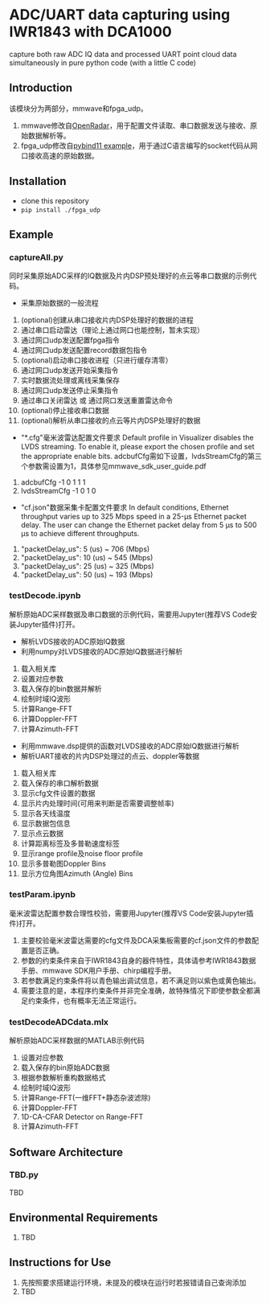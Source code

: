 # ADC/UART data capturing using IWR1843 with DCA1000

capture both raw ADC IQ data and processed UART point cloud data simultaneously in pure python code (with a little C code)


## Introduction

该模块分为两部分，mmwave和fpga_udp。
1.  mmwave修改自[OpenRadar](https://github.com/PreSenseRadar/OpenRadar)，用于配置文件读取、串口数据发送与接收、原始数据解析等。
2.  fpga_udp修改自[pybind11 example](https://github.com/pybind/python_example)，用于通过C语言编写的socket代码从网口接收高速的原始数据。


## Installation

 - clone this repository
 - `pip install ./fpga_udp`


## Example

### captureAll.py
同时采集原始ADC采样的IQ数据及片内DSP预处理好的点云等串口数据的示例代码。
 - 采集原始数据的一般流程
 1.  (optional)创建从串口接收片内DSP处理好的数据的进程
 2.  通过串口启动雷达（理论上通过网口也能控制，暂未实现）
 3.  通过网口udp发送配置fpga指令
 4.  通过网口udp发送配置record数据包指令
 5.  (optional)启动串口接收进程（只进行缓存清零）
 6.  通过网口udp发送开始采集指令
 7.  实时数据流处理或离线采集保存
 8.  通过网口udp发送停止采集指令
 9.  通过串口关闭雷达 或 通过网口发送重置雷达命令
 10.  (optional)停止接收串口数据
 11.  (optional)解析从串口接收的点云等片内DSP处理好的数据
 - "*.cfg"毫米波雷达配置文件要求
 Default profile in Visualizer disables the LVDS streaming.
 To enable it, please export the chosen profile and set the appropriate enable bits.
 adcbufCfg需如下设置，lvdsStreamCfg的第三个参数需设置为1，具体参见mmwave_sdk_user_guide.pdf
 1.  adcbufCfg -1 0 1 1 1
 2.  lvdsStreamCfg -1 0 1 0 
 - "cf.json"数据采集卡配置文件要求
 In default conditions, Ethernet throughput varies up to 325 Mbps speed in a 25-µs Ethernet packet delay. 
 The user can change the Ethernet packet delay from 5 µs to 500 µs to achieve different throughputs.
 1.  "packetDelay_us":  5 (us)   ~   706 (Mbps)
 2.  "packetDelay_us": 10 (us)   ~   545 (Mbps)
 3.  "packetDelay_us": 25 (us)   ~   325 (Mbps)
 4.  "packetDelay_us": 50 (us)   ~   193 (Mbps)

### testDecode.ipynb
解析原始ADC采样数据及串口数据的示例代码，需要用Jupyter(推荐VS Code安装Jupyter插件)打开。
 - 解析LVDS接收的ADC原始IQ数据
  - 利用numpy对LVDS接收的ADC原始IQ数据进行解析
  1.  载入相关库
  2.  设置对应参数
  3.  载入保存的bin数据并解析
  4.  绘制时域IQ波形
  5.  计算Range-FFT
  6.  计算Doppler-FFT
  7.  计算Azimuth-FFT
  - 利用mmwave.dsp提供的函数对LVDS接收的ADC原始IQ数据进行解析
 - 解析UART接收的片内DSP处理过的点云、doppler等数据
 1.  载入相关库
 2.  载入保存的串口解析数据
 3.  显示cfg文件设置的数据
 4.  显示片内处理时间(可用来判断是否需要调整帧率)
 5.  显示各天线温度
 6.  显示数据包信息
 7.  显示点云数据
 8.  计算距离标签及多普勒速度标签
 9.  显示range profile及noise floor profile
 10.  显示多普勒图Doppler Bins
 11.  显示方位角图Azimuth (Angle) Bins

### testParam.ipynb
毫米波雷达配置参数合理性校验，需要用Jupyter(推荐VS Code安装Jupyter插件)打开。
 1. 主要校验毫米波雷达需要的cfg文件及DCA采集板需要的cf.json文件的参数配置是否正确。
 2. 参数的约束条件来自于IWR1843自身的器件特性，具体请参考IWR1843数据手册、mmwave SDK用户手册、chirp编程手册。
 3. 若参数满足约束条件将以青色输出调试信息，若不满足则以紫色或黄色输出。
 4. 需要注意的是，本程序约束条件并非完全准确，故特殊情况下即使参数全都满足约束条件，也有概率无法正常运行。

### testDecodeADCdata.mlx
解析原始ADC采样数据的MATLAB示例代码
 1. 设置对应参数
 2. 载入保存的bin原始ADC数据
 3. 根据参数解析重构数据格式
 4. 绘制时域IQ波形
 5. 计算Range-FFT(一维FFT+静态杂波滤除)
 6. 计算Doppler-FFT
 7. 1D-CA-CFAR Detector on Range-FFT
 8. 计算Azimuth-FFT


## Software Architecture

### TBD.py
TBD


## Environmental Requirements

1.  TBD


## Instructions for Use

1.  先按照要求搭建运行环境，未提及的模块在运行时若报错请自己查询添加
2.  TBD